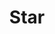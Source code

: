 ---
title: Star
tags:
icon: star
svg: '<svg xmlns="http://www.w3.org/2000/svg" width="24" height="24" fill="none" viewBox="0 0 24 24" stroke-width="1.5" stroke-linecap="round" stroke-linejoin="round" stroke="currentColor"><path d="M12.76 4.445a.87.87 0 0 0-1.52 0 23.989 23.989 0 0 0-1.829 4.233.975.975 0 0 1-.908.66 26.133 26.133 0 0 0-3.793.378c-.688.12-.946.905-.458 1.383a27.976 27.976 0 0 0 3.031 2.57.91.91 0 0 1 .336 1.024 23.826 23.826 0 0 0-1.012 4.38c-.09.67.629 1.145 1.253.825a25.184 25.184 0 0 0 3.538-2.198 1.02 1.02 0 0 1 1.204 0 25.34 25.34 0 0 0 3.538 2.198c.624.32 1.343-.154 1.253-.825a23.823 23.823 0 0 0-1.012-4.38.91.91 0 0 1 .335-1.024 27.97 27.97 0 0 0 3.032-2.57c.488-.478.23-1.263-.458-1.383a25.81 25.81 0 0 0-3.793-.378.975.975 0 0 1-.91-.66 23.989 23.989 0 0 0-1.828-4.233Z"/></svg>'
---
